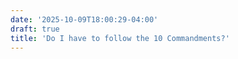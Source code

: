 ```yaml
---
date: '2025-10-09T18:00:29-04:00'
draft: true
title: 'Do I have to follow the 10 Commandments?'
---
```

